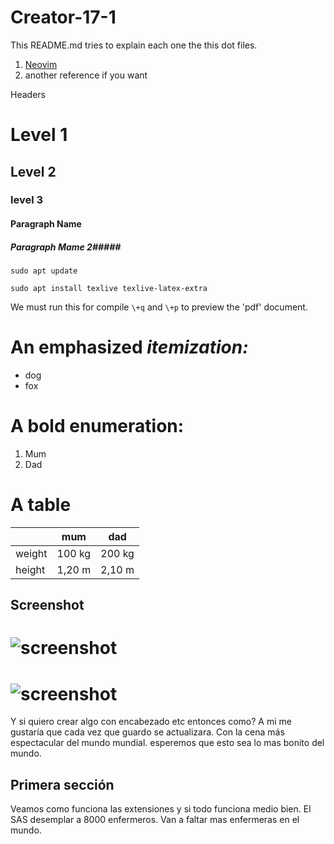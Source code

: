 # Creator-17-1





This README.md tries to explain each one the this dot files.

1. [Neovim](https://www.url.com)
2. another reference if you want


Headers

# Level 1 #
## Level 2 ##
###  level 3 ###

#### Paragraph Name ####
##### Paragraph Mame 2#####

`sudo apt update`

`sudo apt install texlive texlive-latex-extra`


We must run this for compile `\+q` and `\+p` to preview the 'pdf' document.

# An emphasized *itemization:*

- dog
- fox

# A bold **enumeration**:

1. Mum
0. Dad

# A table

|        | mum    | dad    |
|--------|--------|--------|
| weight | 100 kg | 200 kg |
| height | 1,20 m | 2,10 m |

## Screenshot

# ![screenshot](http://i.imgur.com/mwr6O5t.png)

# ![screenshot](https://d7lju56vlbdri.cloudfront.net/var/ezwebin_site/storage/images/_aliases/img_1col/noticias/el-zorro-rojo-actual-deriva-de-una-unica-especie-extinta/8242423-1-esl-MX/El-zorro-rojo-actual-deriva-de-una-unica-especie-extinta.jpg)


Y si quiero crear algo con encabezado etc entonces como? A mi me gustaría que cada vez que guardo se actualizara. Con la cena más espectacular del mundo mundial. esperemos que esto sea lo mas bonito del mundo.

## Primera sección ##

Veamos como funciona las extensiones y si todo funciona medio bien. El SAS desemplar a 8000 enfermeros. Van a faltar mas enfermeras en el mundo.
